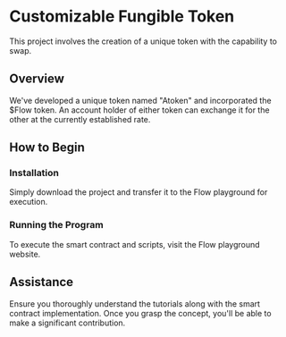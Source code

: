 # Customizable Fungible Token
This project involves the creation of a unique token with the capability to swap.

## Overview
We've developed a unique token named "Atoken" and incorporated the $Flow token. An account holder of either token can exchange it for the other at the currently established rate.

## How to Begin
### Installation
Simply download the project and transfer it to the Flow playground for execution.

### Running the Program
To execute the smart contract and scripts, visit the Flow playground website.

## Assistance
Ensure you thoroughly understand the tutorials along with the smart contract implementation. Once you grasp the concept, you'll be able to make a significant contribution.



